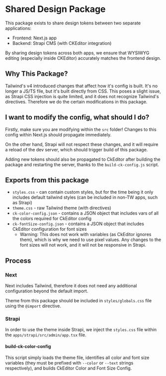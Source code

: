 # Shared Design Package

This package exists to share design tokens between two separate applications:

- Frontend: Next.js app
- Backend: Strapi CMS (with CKEditor integration)

By sharing design tokens across both apps, we ensure that WYSIWYG editing (especially inside CKEditor) accurately matches the frontend design.

## Why This Package?

Tailwind's v4 introduced changes that affect how it's config is built. It's no longer a JS/TS file, but it's built directly from CSS. This poses a slight issue, as Strapi CSS injection is quite limited, and it does not recognize Tailwind's directives. Therefore we do the certain modifications in this package.

## I want to modify the config, what should I do?

Firstly, make sure you are modifying within the `src` folder! Changes to this config within Next.js should propagate immediately.

On the other hand, Strapi will not respect these changes, and it will require a reload of the dev server, which should trigger build of this package.

Adding new tokens should also be propagated to CkEditor after building the package and restarting the server, thanks to the `build-ck-config.js` script.

## Exports from this package

- `styles.css` - can contain custom styles, but for the time being it only includes default tailwind styles (can be included in non-TW apps, such as Strapi)
- `theme.css` - raw Tailwind theme (with directives)
- `ck-color-config.json` - contains a JSON object that includes vars of all the colors required for CkEditor config
- `ck-fontSize-config.json` - contains a JSON object that includes CkEditor configuration for font sizes
  - Warning: This does not work with variables (as CkEditor ignores them), which is why we need to use pixel values. Any changes to the font sizes will not work, and it will not be responsive in Strapi.

## Process

### Next

Next includes Tailwind, therefore it does not need any additional configuration beyond the default import.

Theme from this package should be included in `styles/globals.css` file using the `@import` directive.

### Strapi

In order to use the theme inside Strapi, we inject the `styles.css` file within the `apps/strapi/src/admin/app.tsx` file.

#### build-ck-color-config

This script simply loads the theme file, identifies all color and font size variables (they must be prefixed with `--color` or `--text` strings respectively), and builds CkEditor Color and Font Size Config.
